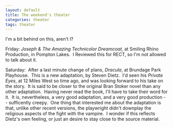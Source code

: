```yaml
---
layout: default
title: The weekend's theater
categories: theater
tags: theater
---
```

<p>I'm a bit behind on this, aren't I?</p>
<p>Friday: <em>Joseph &amp; The Amazing Technicolor Dreamcoat, </em>at Smiling Rhino Production, in Pompton Lakes.  I Reviewed this for RECT, so I'm not allowed to talk about it.</p>
<p>Saturday:  After a last minute change of plans, <em>Dracula</em>, at Brundage Park Playhouse.  This is a new adaptation, by Steven Dietz.  I'd seen his <em>Private Eyes</em>, at 12 Miles West so time ago, and was looking forward to his take on the story.  It is said to be closer to the original Bran Stoker novel than any other adaptation.  Having never read the book, I'll have to take their word for it.  It is, nevertheless, a very good adaptation, and a very good production -- sufficently creepy.  One thing that interested me about the adaptation is that, unlike other recent versions, the playwright didn't downplay the religious aspects of the fight with the vampire.  I wonder if this reflects Dietz's own feeling, or just an desire to stay close to the source material.</p>
<p> </p>